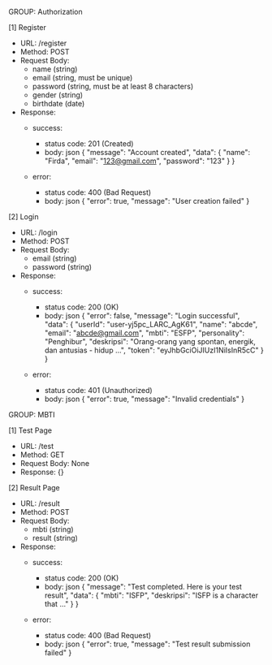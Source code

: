 GROUP: Authorization

[1] Register
- URL: /register
- Method: POST
- Request Body:
  - name (string)
  - email (string, must be unique)
  - password (string, must be at least 8 characters)
  - gender (string)
  - birthdate (date)
- Response:
  - success:
    - status code: 201 (Created)
    - body:
      json
      {
        "message": "Account created",
        "data": {
          "name": "Firda",
          "email": "123@gmail.com",
          "password": "123"
        }
      }
      
  - error:
    - status code: 400 (Bad Request)
    - body:
      json
      {
        "error": true,
        "message": "User creation failed"
      }
      

[2] Login
- URL: /login
- Method: POST
- Request Body:
  - email (string)
  - password (string)
- Response:
  - success:
    - status code: 200 (OK)
    - body:
      json
      {
        "error": false,
        "message": "Login successful",
        "data": {
          "userId": "user-yj5pc_LARC_AgK61",
          "name": "abcde",
          "email": "abcde@gmail.com",
          "mbti": "ESFP",
          "personality": "Penghibur",
          "deskripsi": "Orang-orang yang spontan, energik, dan antusias - hidup ...",
          "token": "eyJhbGciOiJIUzI1NiIsInR5cC"
        }
      }
      
  - error:
    - status code: 401 (Unauthorized)
    - body:
      json
      {
        "error": true,
        "message": "Invalid credentials"
      }
      

GROUP: MBTI

[1] Test Page
- URL: /test
- Method: GET
- Request Body: None
- Response: {}

[2] Result Page
- URL: /result
- Method: POST
- Request Body:
  - mbti (string)
  - result (string)
- Response:
  - success:
    - status code: 200 (OK)
    - body:
      json
      {
        "message": "Test completed. Here is your test result",
        "data": {
          "mbti": "ISFP",
          "deskripsi": "ISFP is a character that ..."
        }
      }
      
  - error:
    - status code: 400 (Bad Request)
    - body:
      json
      {
        "error": true,
        "message": "Test result submission failed"
      }
      
